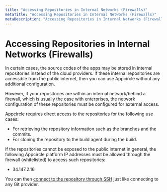 ```yaml
---
title: "Accessing Repositories in Internal Networks (Firewalls)"
metaTitle: "Accessing Repositories in Internal Networks (Firewalls)"
metaDescription: "Accessing Repositories in Internal Networks (Firewalls)"
---
```

# Accessing Repositories in Internal Networks (Firewalls)

In certain cases, the source codes of the apps may be stored in internal repositories instead of the cloud providers. If these internal repositories are accessible from the public internet, then you can use Appcircle without any additional configuration.

However, if your repositories are within an internal network/behind a firewall, which is usually the case with enterprises, the network configuration of these repositories must be configured for external access.&#x20;

Appcircle requires direct access to the repositories for the following use cases:

* For retrieving the repository information such as the branches and the commits.
* For cloning the repository to the build agent during the build.

If the repositories cannot be exposed to the public internet in general, the following Appcircle platform IP addresses must be allowed through the firewall (whitelisted) to access such repositories:

* 34.147.2.16

You can then [connect to the repository through SSH](../build/adding-a-build-profile/#connect-your-repository) just like connecting to any Git provider.
